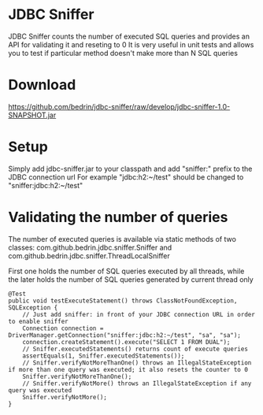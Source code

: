 JDBC Sniffer
============

JDBC Sniffer counts the number of executed SQL queries and provides an API for validating it and reseting to 0
It is very useful in unit tests and allows you to test if particular method doesn't make more than N SQL queries

Download
============
https://github.com/bedrin/jdbc-sniffer/raw/develop/jdbc-sniffer-1.0-SNAPSHOT.jar

Setup
============
Simply add jdbc-sniffer.jar to your classpath and add "sniffer:" prefix to the JDBC connection url
For example "jdbc:h2:~/test" should be changed to "sniffer:jdbc:h2:~/test"

Validating the number of queries
============
The number of executed queries is available via static methods of two classes:
com.github.bedrin.jdbc.sniffer.Sniffer and com.github.bedrin.jdbc.sniffer.ThreadLocalSniffer

First one holds the number of SQL queries executed by all threads, while the later holds the number of SQL queries generated by current thread only

```
@Test
public void testExecuteStatement() throws ClassNotFoundException, SQLException {
    // Just add sniffer: in front of your JDBC connection URL in order to enable sniffer
    Connection connection = DriverManager.getConnection("sniffer:jdbc:h2:~/test", "sa", "sa");
    connection.createStatement().execute("SELECT 1 FROM DUAL");
    // Sniffer.executedStatements() returns count of execute queries
    assertEquals(1, Sniffer.executedStatements());
    // Sniffer.verifyNotMoreThanOne() throws an IllegalStateException if more than one query was executed; it also resets the counter to 0
    Sniffer.verifyNotMoreThanOne();
    // Sniffer.verifyNotMore() throws an IllegalStateException if any query was executed
    Sniffer.verifyNotMore();
}
```
